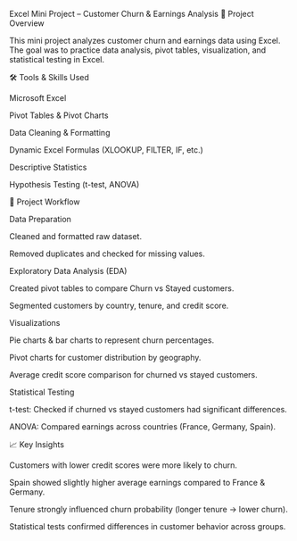 Excel Mini Project – Customer Churn & Earnings Analysis
🔎 Project Overview

This mini project analyzes customer churn and earnings data using Excel.
The goal was to practice data analysis, pivot tables, visualization, and statistical testing in Excel.

🛠 Tools & Skills Used

Microsoft Excel

Pivot Tables & Pivot Charts

Data Cleaning & Formatting

Dynamic Excel Formulas (XLOOKUP, FILTER, IF, etc.)

Descriptive Statistics

Hypothesis Testing (t-test, ANOVA)

📂 Project Workflow

Data Preparation

Cleaned and formatted raw dataset.

Removed duplicates and checked for missing values.

Exploratory Data Analysis (EDA)

Created pivot tables to compare Churn vs Stayed customers.

Segmented customers by country, tenure, and credit score.

Visualizations

Pie charts & bar charts to represent churn percentages.

Pivot charts for customer distribution by geography.

Average credit score comparison for churned vs stayed customers.

Statistical Testing

t-test: Checked if churned vs stayed customers had significant differences.

ANOVA: Compared earnings across countries (France, Germany, Spain).

📈 Key Insights

Customers with lower credit scores were more likely to churn.

Spain showed slightly higher average earnings compared to France & Germany.

Tenure strongly influenced churn probability (longer tenure → lower churn).

Statistical tests confirmed differences in customer behavior across groups.
